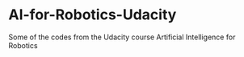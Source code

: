 # AI-for-Robotics-Udacity
Some of the codes from the Udacity course Artificial Intelligence for Robotics
